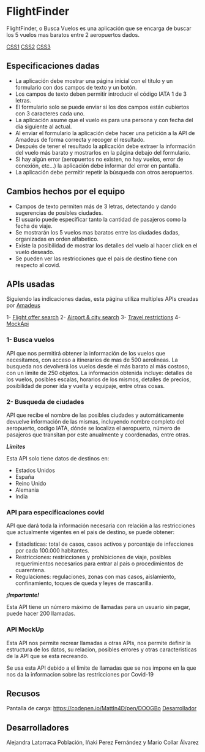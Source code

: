 # FlightFinder

FlightFinder, o Busca Vuelos es una aplicación que se encarga de buscar los 5 vuelos mas baratos entre 2 aeropuertos dados.

[CSS1](https://vuelosale.netlify.app/index1.html)
[CSS2](https://vuelosinaki.netlify.app/2.html)
[CSS3](https://vuelosmario.netlify.app/index3.html)

## Especificaciones dadas

- La aplicación debe mostrar una página inicial con el título y un formulario con dos campos de texto y un botón.
- Los campos de texto deben permitir introducir el código IATA 1 de 3 letras.
- El formulario solo se puede enviar si los dos campos están cubiertos con 3 caracteres cada uno.
- La aplicación asume que el vuelo es para una persona y con fecha del día siguiente al actual.
- Al enviar el formulario la aplicación debe hacer una petición a la API de Amadeus de forma correcta y recoger el resultado.
- Después de tener el resultado la aplicación debe extraer la información del vuelo más barato y mostrarlos en la página debajo del formulario.
- Si hay algún error (aeropuertos no existen, no hay vuelos, error de conexión, etc...) la aplicación debe informar del error en pantalla.
- La aplicación debe permitir repetir la búsqueda con otros aeropuertos.

## Cambios hechos por el equipo

- Campos de texto permiten más de 3 letras, detectando y dando sugerencias de posibles ciudades.
- El usuario puede especificar tanto la cantidad de pasajeros como la fecha de viaje.
- Se mostrarán los 5 vuelos mas baratos entre las ciudades dadas, organizadas en orden alfabetico.
- Existe la posibilidad de mostrar los detalles del vuelo al hacer click en el vuelo deseado.
- Se pueden ver las restricciones que el pais de destino tiene con respecto al covid.

## APIs usadas

Siguiendo las indicaciones dadas, esta página utiliza multiples APIs creadas por [Amadeus](https://developers.amadeus.com/)

1- [Flight offer search](https://developers.amadeus.com/self-service/category/air/api-doc/flight-offers-search)
2- [Airport & city search](https://developers.amadeus.com/self-service/category/air/api-doc/airport-and-city-search)
3- [Travel restrictions](https://developers.amadeus.com/self-service/category/covid-19-and-travel-safety/api-doc/travel-restrictions)
4- [MockApi](https://mockapi.io/)

### 1- Busca vuelos

API que nos permitirá obtener la información de los vuelos que necesitamos, con acceso a itinerarios de mas de 500 aerolineas. La busqueda nos devolverá los vuelos desde el más barato al más costoso, con un límite de 250 objetos.
La información obtenida incluye: detalles de los vuelos, posibles escalas, horarios de los mismos, detalles de precios, posibilidad de poner ida y vuelta y equipaje, entre otras cosas.

### 2- Busqueda de ciudades

API que recibe el nombre de las posibles ciudades y automáticamente devuelve información de las mismas, incluyendo nombre completo del aeropuerto, codigo IATA, dónde se localiza el aeropuerto, número de pasajeros que transitan por este anualmente y coordenadas, entre otras.

**_Límites_**

Esta API solo tiene datos de destinos en:

- Estados Unidos
- España
- Reino Unido
- Alemania
- India

### API para especificaciones covid

API que dará toda la información necesaria con relación a las restricciones que actualmente vigentes en el pais de destino, se puede obtener:

- Estadísticas: total de casos, casos activos y porcentaje de infecciones por cada 100.000 habitantes.
- Restricciones: restricciones y prohibiciones de viaje, posibles requerimientos necesarios para entrar al pais o procedimientos de cuarentena.
- Regulaciones: regulaciones, zonas con mas casos, aislamiento, confinamiento, toques de queda y leyes de mascarilla.

**_¡Importante!_**

Esta API tiene un número máximo de llamadas para un usuario sin pagar, puede hacer 200 llamadas.

### API MockUp

Esta API nos permite recrear llamadas a otras APIs, nos permite definir la estructura de los datos, su relacion, posibles errores y otras caracteristicas de la API que se esta recreando.

Se usa esta API debido a el limite de llamadas que se nos impone en la que nos da la informacion sobre las restricciones por Covid-19

## Recusos

Pantalla de carga: https://codepen.io/MattIn4D/pen/DOOGBo
[Desarrollador](https://codepen.io/MattIn4D)

## Desarrolladores

Alejandra Latorraca Población, Iñaki Perez Fernández y Mario Collar Álvarez
